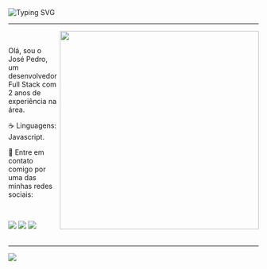 <img src="https://readme-typing-svg.herokuapp.com/?lines=Sou+o+José+Pedro!;Desenvolvedor+Full+Stack.;Bem-vindo+ao+meu+GitHub!" alt="Typing SVG">
  
***

<img src="https://raw.githubusercontent.com/MicaelliMedeiros/micaellimedeiros/master/image/computer-illustration.png" min-width="400px" max-width="400px" width="400px" align="right">
<br/>
<p align="left"> 
  Olá, sou o José Pedro, um desenvolvedor Full Stack com 2 anos de experiência na área.
</p>

<p align="left">
  ☕ Linguagens: Javascript.
</p>

<p align="left">
  💌 Entre em contato comigo por uma das minhas redes sociais:
</p>

<br/>
<p align="left">

  <a href="https://www.linkedin.com/in/jose-pedro-bernardes/" alt="LinkedIn">
  <img src="https://img.shields.io/badge/-Linkedin-0e76a8?style=flat-square&logo=Linkedin&logoColor=white&link=LINK-DO-SEU-LINKEDIN" /></a>

  <a href="https://wa.me/5522988376927" alt="WhatsApp">
  <img src="https://img.shields.io/badge/-WhatsApp-25d366?style=flat-square&labelColor=25d366&logo=whatsapp&logoColor=white&link=API-DO-SEU-WHATSAPP"/></a>
  <a href="https://discord.com/channels/@me/1103848587487621171" alt="Discord">
  <img src="https://img.shields.io/badge/-Discord-7289da?style=flat-square&labelColor=7289da&logo=discord&logoColor=white&link=API-DO-SEU-WHATSAPP"/></a>
<br/>
<br/>

***

<div align="left" >
<a href="https://skillicons.dev"   >
<img src="https://skillicons.dev/icons?i=vscode,javascript,typescript,nodejs,python,react,next,vite,tailwind,cs,net,sass,styledcomponents,vercel,express,django,postgres,mongodb,mysql,css,html,figma,wordpress" />
</a>

  </div>




 
  
  

  



